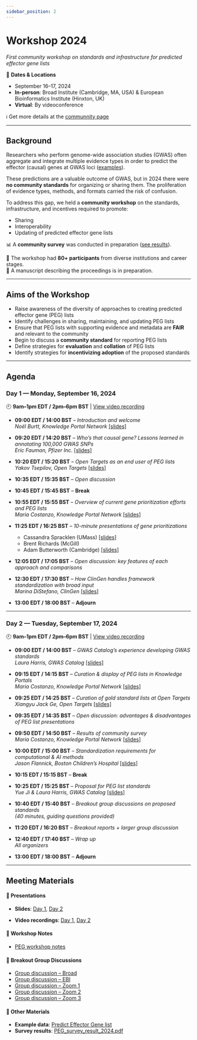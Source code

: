 ```yaml
---
sidebar_position: 2
---
```

# Workshop 2024  

_First community workshop on standards and infrastructure for predicted effector gene lists_

📍 **Dates & Locations**  
- September 16–17, 2024  
- **In-person**: Broad Institute (Cambridge, MA, USA) & European Bioinformatics Institute (Hinxton, UK)  
- **Virtual**: By videoconference  

ℹ️ Get more details at the [communnity page](https://kp4cd.org/2024_PEG_workshop)

---

## Background  

Researchers who perform genome-wide association studies (GWAS) often aggregate and integrate multiple evidence types in order to predict the effector (causal) genes at GWAS loci ([examples](https://hugeamp.org/research.html?pageid=egl_241)).  

These predictions are a valuable outcome of GWAS, but in 2024 there were **no community standards** for organizing or sharing them. The proliferation of evidence types, methods, and formats carried the risk of confusion.  

To address this gap, we held a **community workshop** on the standards, infrastructure, and incentives required to promote:  
- Sharing  
- Interoperability  
- Updating of predicted effector gene lists  

📊 A **community survey** was conducted in preparation ([see results](https://drive.google.com/file/d/1Ywe3YbksjXLV2pbPKTkf9enyu0jNv69k/view?usp=sharing)).  

👥 The workshop had **80+ participants** from diverse institutions and career stages.  
📝 A manuscript describing the proceedings is in preparation.  

---

## Aims of the Workshop  

- Raise awareness of the diversity of approaches to creating predicted effector gene (PEG) lists  
- Identify challenges in sharing, maintaining, and updating PEG lists  
- Ensure that PEG lists with supporting evidence and metadata are **FAIR** and relevant to the community  
- Begin to discuss a **community standard** for reporting PEG lists  
- Define strategies for **evaluation** and **collation** of PEG lists  
- Identify strategies for **incentivizing adoption** of the proposed standards  

---

## Agenda  

### **Day 1 — Monday, September 16, 2024**  
🕘 **9am–1pm EDT / 2pm–6pm BST** | [View video recording](https://www.youtube.com/watch?v=IDzkKNMRMQA)  

- **09:00 EDT / 14:00 BST** – *Introduction and welcome*  
  _Noël Burtt, Knowledge Portal Network_  [[slides]](https://drive.google.com/file/d/1GwjMg_O_AzSvs8DX0uEHXxdN78hft8wh/view?usp=drive_link)  

- **09:20 EDT / 14:20 BST** – *Who’s that causal gene? Lessons learned in annotating 100,000 GWAS SNPs*  
  _Eric Fauman, Pfizer Inc._  [[slides]](https://drive.google.com/file/d/1KVXR5opEVIRIBcHh3eoXTodBAMEn6IOa/view?usp=drive_link)  

- **10:20 EDT / 15:20 BST** – *Open Targets as an end user of PEG lists*  
  _Yakov Tsepilov, Open Targets_  [[slides]](https://drive.google.com/file/d/1EoBFjbaSydi8lOQUPc6GT00rqqJb527M/view?usp=drive_link)

- **10:35 EDT / 15:35 BST** – *Open discussion*  

- **10:45 EDT / 15:45 BST** – **Break**  

- **10:55 EDT / 15:55 BST** – *Overview of current gene prioritization efforts and PEG lists*  
  _Maria Costanzo, Knowledge Portal Network_  [[slides]](https://drive.google.com/file/d/1jAh58YgGf-DzHV7gM3T3cvXbMB25H2jF/view?usp=drive_link)

- **11:25 EDT / 16:25 BST** – *10-minute presentations of gene prioritizations*  
  - Cassandra Spracklen (UMass)  [[slides]](https://drive.google.com/file/d/13FnYrhT9feZsPDfqT7983TFGtqbTKQUy/view?usp=sharing)
  - Brent Richards (McGill)  
  - Adam Butterworth (Cambridge)  [[slides]](https://drive.google.com/file/d/1Rn1tqsbPiKQGVVG2ZXZfkIrcHA-8tzh0/view?usp=drive_link)

- **12:05 EDT / 17:05 BST** – *Open discussion: key features of each approach and comparisons*  

- **12:30 EDT / 17:30 BST** – *How ClinGen handles framework standardization with broad input*  
  _Marina DiStefano, ClinGen_  [[slides]](https://drive.google.com/file/d/18zMzzLAX3WfKRpgIxL5KNtMgknwOGyv5/view?usp=drive_link)

- **13:00 EDT / 18:00 BST** – **Adjourn**  

---

### **Day 2 — Tuesday, September 17, 2024**  
🕘 **9am–1pm EDT / 2pm–6pm BST** | [View video recording](https://www.youtube.com/watch?v=ve3OT-eWt4g)  

- **09:00 EDT / 14:00 BST** – *GWAS Catalog’s experience developing GWAS standards*  
  _Laura Harris, GWAS Catalog_  [[slides]](https://drive.google.com/file/d/1zknLsvMfEclb9uIFGI1Cyk5Mn8MaYz1o/view?usp=drive_link)

- **09:15 EDT / 14:15 BST** – *Curation & display of PEG lists in Knowledge Portals*  
  _Maria Costanzo, Knowledge Portal Network_  [[slides]](https://drive.google.com/file/d/1hg3sq2jQiOoxWLyntGXe1SJUVuniboW7/view?usp=drive_link)

- **09:25 EDT / 14:25 BST** – *Curation of gold standard lists at Open Targets*  
  _Xiangyu Jack Ge, Open Targets_  [[slides]](https://drive.google.com/file/d/1dX-dSO7eo-hCgN7WMH5Hv5vpcx0JXhef/view?usp=drive_link)

- **09:35 EDT / 14:35 BST** – *Open discussion: advantages & disadvantages of PEG list presentations*  

- **09:50 EDT / 14:50 BST** – *Results of community survey*  
  _Maria Costanzo, Knowledge Portal Network_  [[slides]](https://drive.google.com/file/d/1NbFS0P23nF_5hiVrQzdTlmVuUnxvUmCy/view?usp=drive_link)

- **10:00 EDT / 15:00 BST** – *Standardization requirements for computational & AI methods*  
  _Jason Flannick, Boston Children’s Hospital_  [[slides]](https://drive.google.com/file/d/1HoVwttBNE9fz7gbITYbsetVYlvoO7N0i/view?usp=drive_link)

- **10:15 EDT / 15:15 BST** – **Break**  

- **10:25 EDT / 15:25 BST** – *Proposal for PEG list standards*  
  _Yue Ji & Laura Harris, GWAS Catalog_  [[slides]](https://drive.google.com/file/d/1dABak1yXQJQ8nGSKYBhFHCx4mdqH_UPx/view?usp=drive_link)

- **10:40 EDT / 15:40 BST** – *Breakout group discussions on proposed standards*  
  _(40 minutes, guiding questions provided)_  

- **11:20 EDT / 16:20 BST** – *Breakout reports + larger group discussion*  

- **12:40 EDT / 17:40 BST** – *Wrap up*  
  _All organizers_  

- **13:00 EDT / 18:00 BST** – **Adjourn**  

---

## Meeting Materials  

#### 📑 Presentations  
- **Slides**: [Day 1](https://drive.google.com/drive/folders/1GDoWezp4biFvFlaxJEL6zNsNJStX2T2x?usp=drive_link), [Day 2](https://drive.google.com/drive/folders/1k2blurBSYcpqxYnoQnAsxrIjJBgMvYEg?usp=drive_link)  

- **Video recordings**: [Day 1](https://youtu.be/IDzkKNMRMQA?si=pXNCE-nKWraA2MyD), [Day 2](https://www.youtube.com/watch?v=ve3OT-eWt4g)  

#### 📝 Workshop Notes  
- [PEG workshop notes](https://docs.google.com/document/d/1BDdR3PiM6vyStju4OAzfTWxo3kfJCP8FdPIRgs9zq7M/edit?usp=drive_link)  

#### 💬 Breakout Group Discussions  
- [Group discussion – Broad](https://docs.google.com/presentation/d/1MMFjkcEDh0zo2gv1Jix7jzQf7GxJPo_Nuxc2DVIn5xQ/edit?usp=drive_link)
- [Group discussion – EBI](https://docs.google.com/presentation/d/1dvI_Z-CUw_WIsICGtIZ9taG0VgJ2dkvNx4V8TgvF3SA/edit?usp=drive_link)
- [Group discussion – Zoom 1](https://docs.google.com/presentation/d/12wycH9-W8rhBGBEogNsb-Z3evRtcl70Kv0X89gEZZ1w/edit?usp=drive_link)  
- [Group discussion – Zoom 2](https://docs.google.com/presentation/d/1aSMt8nsBlVkvcK1Z7YU3OyK0u8Ovht87upeoI53_t7c/edit?usp=drive_link)
- [Group discussion – Zoom 3](https://docs.google.com/presentation/d/1bcyu1IBB8KYP5BRjhTk3mfrJo48Q-NxmvmUBOmWY9ck/edit?usp=drive_link)

#### 📂 Other Materials  
- **Example data**: [Predict Effector Gene list](https://docs.google.com/spreadsheets/d/18x7gjJ0Ht192blFZXs4AFGKqL1vaWJwIFevLhD-mxUU/edit?usp=drive_link)
- **Survey results**: [PEG_survey_result_2024.pdf](https://drive.google.com/file/d/1Ywe3YbksjXLV2pbPKTkf9enyu0jNv69k/view?usp=drive_link)

